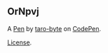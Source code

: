 OrNpvj
------


A [Pen](https://codepen.io/taro-byte/pen/OrNpvj) by [taro-byte](https://codepen.io/taro-byte) on [CodePen](https://codepen.io).

[License](https://codepen.io/taro-byte/pen/OrNpvj/license).